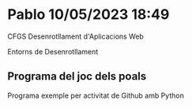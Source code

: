 # Pablo 10/05/2023  18:49

CFGS Desenrotllament d'Aplicacions Web

Entorns de Desenrotllament

## Programa del joc dels poals

Programa exemple per activitat de Github amb Python

